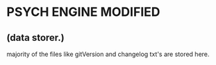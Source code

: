 # PSYCH ENGINE MODIFIED

## (data storer.)

majority of the files like gitVersion and changelog txt's are stored here.
